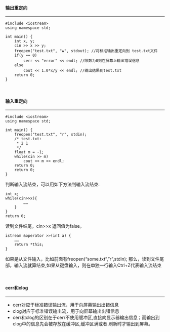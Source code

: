 #### 输出重定向
---

```
#include <iostream>
using namespace std;

int main() {
    int x, y;
    cin >> x >> y;
    freopen("test.txt", "w", stdout); //将标准输出重定向到 test.txt文件
    if(y == 0)
        cerr << "error" << endl; //除数为0则在屏幕上输出错误信息
    else
        cout << 1.0*x/y << endl; //输出结果到test.txt
    return 0;
}
```
<br/>

#### 输入重定向
---
```
#include <iostream>
using namespace std;

int main() {
    freopen("test.txt", "r", stdin);
    /* test.txt:
     * 2 1
     */
    float m = -1;
    while(cin >> m)
        cout << m << endl;
    return 0;
    return 0;
}
```

判断输入流结束，可以用如下方法判输入流结束:
```
int x;
while(cin>>x){
    	……
    }
}
return 0;
```
读到文件结尾，cin>>x 返回值为false。

```
istream &operator >>(int a) {
	……
	return *this;
}
```
如果是从文件输入，比如前面有freopen(“some.txt”,”r”,stdin); 那么，读到文件尾部，输入流就算结束,如果从键盘输入，则在单独一行输入Ctrl+Z代表输入流结束

<br/>

#### cerr和clog
---

* cerr对应于标准错误输出流，用于向屏幕输出出错信息
* clog对应于标准错误输出流，用于向屏幕输出出错信息
* cerr和clog的区别在于cerr不使用缓冲区,直接向显示器输出信息；而输出到clog中的信息先会被存放在缓冲区,缓冲区满或者 刷新时才输出到屏幕。

